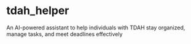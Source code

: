 # tdah_helper
An AI-powered assistant to help individuals with TDAH stay organized, manage tasks, and meet deadlines effectively
